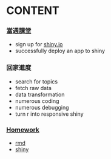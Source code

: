 # CONTENT
### [當週課堂](https://github.com/richlay/Rlanguage/tree/master/week_7/classtry)
- sign up for [shiny.io](https://www.shinyapps.io/)
- successfully deploy an app to shiny 

### 回家進度
- search for topics 
- fetch raw data
- data transformation
- numerous coding
- numerous debugging
- turn r into responsive shiny

### [Homework](https://github.com/richlay/Rlanguage/tree/master/week_7/hw)
- [rmd](https://github.com/richlay/Rlanguage/blob/master/week_4/hw/beatles.Rmd)
- [shiny](https://richlay777.shinyapps.io/baseball/)
  


